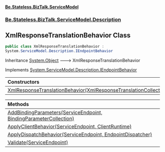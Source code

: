 #### [Be.Stateless.BizTalk.ServiceModel](README.md 'README')
### [Be.Stateless.BizTalk.ServiceModel.Description](Be.Stateless.BizTalk.ServiceModel.Description.md 'Be.Stateless.BizTalk.ServiceModel.Description')

## XmlResponseTranslationBehavior Class

```csharp
public class XmlResponseTranslationBehavior :
System.ServiceModel.Description.IEndpointBehavior
```

Inheritance [System.Object](https://docs.microsoft.com/en-us/dotnet/api/System.Object 'System.Object') &#129106; XmlResponseTranslationBehavior

Implements [System.ServiceModel.Description.IEndpointBehavior](https://docs.microsoft.com/en-us/dotnet/api/System.ServiceModel.Description.IEndpointBehavior 'System.ServiceModel.Description.IEndpointBehavior')

| Constructors | |
| :--- | :--- |
| [XmlResponseTranslationBehavior(XmlResponseTranslationCollection)](XmlResponseTranslationBehavior.XmlResponseTranslationBehavior(XmlResponseTranslationCollection).md 'Be.Stateless.BizTalk.ServiceModel.Description.XmlResponseTranslationBehavior.XmlResponseTranslationBehavior(Be.Stateless.BizTalk.ServiceModel.Configuration.XmlResponseTranslationCollection)') | |

| Methods | |
| :--- | :--- |
| [AddBindingParameters(ServiceEndpoint, BindingParameterCollection)](XmlResponseTranslationBehavior.AddBindingParameters(ServiceEndpoint,BindingParameterCollection).md 'Be.Stateless.BizTalk.ServiceModel.Description.XmlResponseTranslationBehavior.AddBindingParameters(System.ServiceModel.Description.ServiceEndpoint, System.ServiceModel.Channels.BindingParameterCollection)') | |
| [ApplyClientBehavior(ServiceEndpoint, ClientRuntime)](XmlResponseTranslationBehavior.ApplyClientBehavior(ServiceEndpoint,ClientRuntime).md 'Be.Stateless.BizTalk.ServiceModel.Description.XmlResponseTranslationBehavior.ApplyClientBehavior(System.ServiceModel.Description.ServiceEndpoint, System.ServiceModel.Dispatcher.ClientRuntime)') | |
| [ApplyDispatchBehavior(ServiceEndpoint, EndpointDispatcher)](XmlResponseTranslationBehavior.ApplyDispatchBehavior(ServiceEndpoint,EndpointDispatcher).md 'Be.Stateless.BizTalk.ServiceModel.Description.XmlResponseTranslationBehavior.ApplyDispatchBehavior(System.ServiceModel.Description.ServiceEndpoint, System.ServiceModel.Dispatcher.EndpointDispatcher)') | |
| [Validate(ServiceEndpoint)](XmlResponseTranslationBehavior.Validate(ServiceEndpoint).md 'Be.Stateless.BizTalk.ServiceModel.Description.XmlResponseTranslationBehavior.Validate(System.ServiceModel.Description.ServiceEndpoint)') | |
